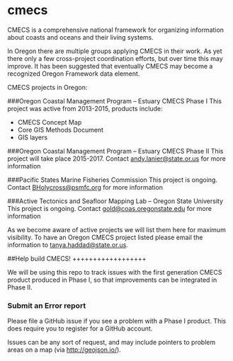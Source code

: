 # cmecs
CMECS is a comprehensive national framework for organizing information about coasts and oceans and their living systems.

In Oregon there are multiple groups applying CMECS in their work. As yet there only a few cross-project coordination efforts, but over time this may improve. It has been suggested that eventually CMECS may become a recognized Oregon Framework data element.

CMECS projects in Oregon:

###Oregon Coastal Management Program – Estuary CMECS Phase I
This project was active from 2013-2015, products include:
- CMECS Concept Map
- Core GIS Methods Document
- GIS layers

###Oregon Coastal Management Program – Estuary CMECS Phase II
This project will take place 2015-2017. Contact andy.lanier@state.or.us for more information

###Pacific States Marine Fisheries Commission
This project is ongoing. Contact BHolycross@psmfc.org for more information

###Active Tectonics and Seafloor Mapping Lab – Oregon State University
This project is ongoing. Contact gold@coas.oregonstate.edu for more information

As we become aware of active projects we will list them here for maximum visibility. To have an Oregon CMECS project listed please email the information to tanya.haddad@state.or.us.

##Help build CMECS!
++++++++++++++++++

We will be using this repo to track issues with the first generation CMECS product produced in Phase I, so that improvements can be integrated in Phase II.

### Submit an Error report

Please file a GitHub issue if you see a problem with a Phase I product. This does require you to register for a GitHub account.

Issues can be any sort of request, and may include pointers to problem areas on a map (via http://geojson.io/).

